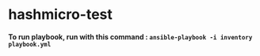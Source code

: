 # hashmicro-test

#### To run playbook, run with this command : `ansible-playbook -i inventory playbook.yml`
